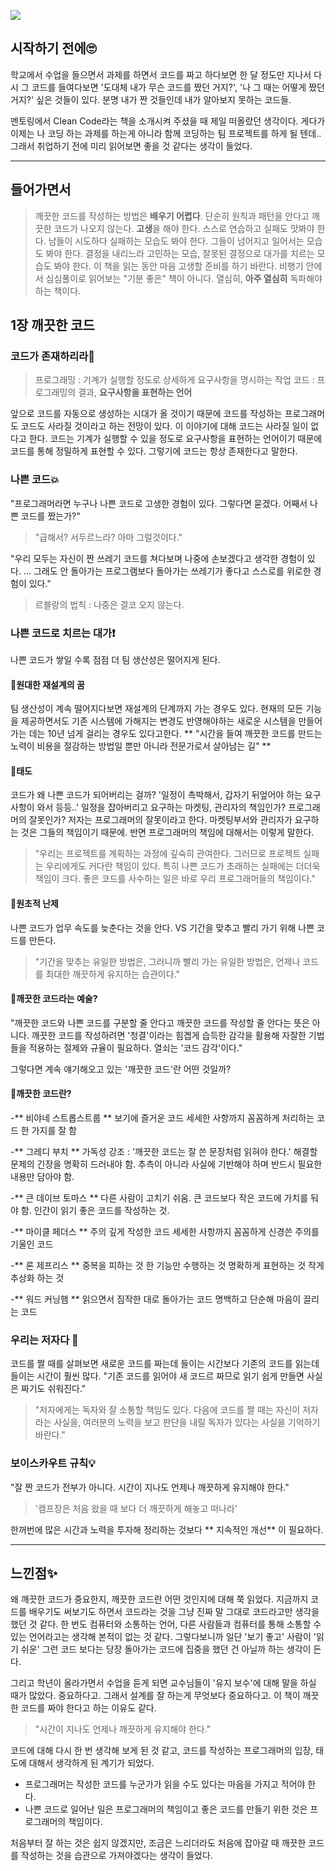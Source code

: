 ![](https://images.velog.io/images/zero9657/post/c94c2cdb-99c2-4a5a-a0f3-66e154fdbb0f/%EB%8B%A4%EC%9A%B4%EB%A1%9C%EB%93%9C.jpg)

## 시작하기 전에🙄
학교에서 수업을 들으면서 과제를 하면서 코드를 짜고 하다보면
한 달 정도만 지나서 다시 그 코드를 들여다보면 '도대체 내가 무슨 코드를 짰던 거지?', '나 그 때는 어떻게 짰던 거지?' 싶은 것들이 있다.  분명 내가 짠 것들인데 내가 알아보지 못하는 코드들.

멘토링에서 Clean Code라는 책을 소개시켜 주셨을 때 제일 떠올랐던 생각이다. 게다가 이제는 나 코딩 하는 과제를 하는게 아니라 함께 코딩하는 팀 프로젝트를 하게 될 텐데.. 그래서 취업하기 전에 미리 읽어보면 좋을 것 같다는 생각이 들었다.

---
## 들어가면서
> 깨끗한 코드를 작성하는 방법은 **배우기 어렵다**. 단순히 원칙과 패턴을 안다고 깨끗한 코드가 나오지 않는다. **고생**을 해야 한다. 스스로 연습하고 실패도 맛봐야 한다. 남들이 시도하다 실패하는 모습도 봐야 한다. 그들이 넘어지고 일어서는 모습도 봐야 한다. 결정을 내리느라 고민하는 모습, 잘못된 결정으로 대가를 치르는 모습도 봐야 한다. 
이 책을 읽는 동안 마음 고생할 준비를 하기 바란다. 비행기 안에서 심심풀이로 읽어보는 "기분 좋은" 책이 아니다. 열심히, **아주 열심히** 독파해야 하는 책이다.

## 1장 깨끗한 코드

### 코드가 존재하리라📁
>프로그래밍 : 기계가 실행할 정도로 상세하게 요구사항을 명시하는 작업
코드 : 프로그래밍의 결과, **요구사항을 표현하는 언어**

앞으로 코드를 자동으로 생성하는 시대가 올 것이기 때문에 코드를 작성하는 프로그래머도 코드도 사라질 것이라고 하는 전망이 있다. 이 이야기에 대해 코드는 사라질 일이 없다고 한다. 코드는 기계가 실행할 수 있을 정도로 요구사항을 표현하는 언어이기 때문에 코드를 통해 정밀하게 표현할 수 있다. 그렇기에 코드는 항상 존재한다고 말한다.

### 나쁜 코드💥
"프로그래머라면 누구나 나쁜 코드로 고생한 경험이 있다. 그렇다면 묻겠다. 어째서 나쁜 코드를 짰는가?"
>"급해서? 서두르느라? 아마 그럴것이다."

"우리 모두는 자신이 짠 쓰레기 코드를 쳐다보며 나중에 손보겠다고 생각한 경험이 있다. ... 그래도 안 돌아가는 프로그램보다 돌아가는 쓰레기가 좋다고 스스로를 위로한 경험이 있다."
>르블랑의 법칙 : 나중은 결코 오지 않는다.

### 나쁜 코드로 치르는 대가❗
나쁜 코드가 쌓일 수록 점점 더 팀 생산성은 떨어지게 된다. 

#### 📎원대한 재설계의 꿈
팀 생산성이 계속 떨어지다보면 재설계의 단계까지 가는 경우도 있다. 현재의 모든 기능을 제공하면서도 기존 시스템에 가해지는 변경도 반영해야하는 새로운 시스템을 만들어가는 데는 10년 넘게 걸리는 경우도 있다고한다.
** "시간을 들여 깨끗한 코드를 만드는 노력이 비용을 절감하는 방법일 뿐만 아니라 전문가로서 살아남는 길" **

#### 📎태도
코드가 왜 나쁜 코드가 되어버리는 걸까? '일정이 촉박해서, 갑자기 뒤엎어야 하는 요구사항이 와서 등등..' 일정을 잡아버리고 요구하는 마켓팅, 관리자의 책임인가? 프로그래머의 잘못인가? 저자는 프로그래머의 잘못이라고 한다. 마켓팅부서와 관리자가 요구하는 것은 그들의 책임이기 때문에. 반면 프로그래머의 책임에 대해서는 이렇게 말한다.
> "우리는 프로젝트를 계획하는 과정에 깊숙히 관여한다. 그러므로 프로젝트 실패는 우리에게도 커다란 책임이 있다. 특히 나쁜 코드가 초래하는 실패에는 더더욱 책임이 크다. 
> 좋은 코드를 사수하는 일은 바로 우리 프로그래머들의 책임이다."

#### 📎원초적 난제
나쁜 코드가 업무 속도를 늦춘다는 것을 안다. VS 기간을 맞추고 빨리 가기 위해 나쁜 코드를 만든다. 
>"기간을 맞추는 유일한 방법은, 그러니까 빨리 가는 유일한 방법은, 언제나 코드를 최대한 깨끗하게 유지하는 습관이다."

#### 📎깨끗한 코드라는 예술?
"깨끗한 코드와 나쁜 코드를 구분할 줄 안다고 깨끗한 코드를 작성할 줄 안다는 뜻은 아니다. 깨끗한 코드를 작성하려면 '청결'이라는 힘곕게 습득한 감각을 활용해 자잘한 기법들을 적용하는 절제와 규율이 필요하다. 열쇠는 '코드 감각'이다."

그렇다면 계속 얘기해오고 있는 '깨끗한 코드'란 어떤 것일까?

#### 📎깨끗한 코드란?
-** 비야네 스트롭스트룹 **
   보기에 즐거운 코드
   세세한 사항까지 꼼꼼하게 처리하는 코드
   한 가지를 잘 함
   

-** 그레디 부치 **
  가독성 강조 : '깨끗한 코드는 잘 쓴 문장처럼 읽혀야 한다.'
  해결할 문제의 긴장을 명확히 드러내야 함.
  추측이 아니라 사실에 기반해야 하며 반드시 필요한 내용만 담아야 함.
  

-** 큰 데이브 토마스 **
다른 사람이 고치기 쉬움.
큰 코드보다 작은 코드에 가치를 둬야 함.
인간이 읽기 좋은 코드를 작성하는 것.

-** 마이클 페더스 **
주의 깊게 작성한 코드
세세한 사항까지 꼼꼼하게 신경쓴 주의를 기울인 코드

-** 론 제프리스 **
중복을 피하는 것
한 기능만 수행하는 것
명확하게 표현하는 것
작게 추상화 하는 것

-** 워드 커닝햄 **
읽으면서 짐작한 대로 돌아가는 코드
명백하고 단순해 마음이 끌리는 코드
   
### 우리는 저자다 📝
코드를 짤 때를 살펴보면 새로운 코드를 짜는데 들이는 시간보다 기존의 코드를 읽는데 들이는 시간이 훨씬 많다.
"기존 코드를 읽어야 새 코드르 짜므로 읽기 쉽게 만들면 사실은 짜기도 쉬워진다."
>"저자에게는 독자와 잘 소통할 책임도 있다. 다음에 코드를 짤 때는 자신이 저자라는 사실을, 여러분의 노력을 보고 판단을 내릴 독자가 있다는 사실을 기억하기 바란다."
 
 ### 보이스카우트 규칙💡
 "잘 짠 코드가 전부가 아니다. 시간이 지나도 언제나 깨끗하게 유지해야 한다."
 >'캠프장은 처음 왔을 때 보다 더 깨끗하게 해놓고 떠나라'
 
 한꺼번에 많은 시간과 노력을 투자해 정리하는 것보다 ** 지속적인 개선** 이 필요하다.
 
 ---
 ## 느낀점✨
 왜 깨끗한 코드가 중요한지, 깨끗한 코드란 어떤 것인지에 대해 쭉 읽었다.  지금까지 코드를 배우기도 써보기도 하면서 코드라는 것을 그냥 진짜 말 그대로 코드라고만 생각을 했던 것 같다. 한 번도 컴퓨터와 소통하는 언어, 다른 사람들과 컴퓨터를 통해 소통할 수 있는 언어라고는 생각해 본적이 없는 것 같다. 그렇다보니까 일단 '보기 좋고' 사람이 '읽기 쉬운' 그런 코드 보다는 당장 돌아가는 코드에 집중을 했던 건 아닐까 하는 생각이 든다. 
 
 그리고 학년이 올라가면서 수업을 듣게 되면 교수님들이 '유지 보수'에 대해 말을 하실 때가 많았다. 중요하다고. 그래서 설계를 잘 하는게 무엇보다 중요하다고. 이 책이 깨끗한 코드를 짜야 한다고 하는 이유도 같다. 
 >"시간이 지나도 언제나 깨끗하게 유지해야 한다."
 
 코드에 대해 다시 한 번 생각해 보게 된 것 같고, 코드를 작성하는 프로그래머의 입장, 태도에 대해서 생각하게 된 계기가 되었다. 
- 프로그래머는 작성한 코드를 누군가가 읽을 수도 있다는 마음을 가지고 적어야 한다. 
 - 나쁜 코드로 일어난 일은 프로그래머의 책임이고 좋은 코드를 만들기 위한 것은 프로그래머의 책임이다. 

처음부터 잘 하는 것은 쉽지 않겠지만, 조금은 느리더라도 처음에 잡아갈 때 깨끗한 코드를 작성하는 것을 습관으로 가져야겠다는 생각이 들었다. 
 
